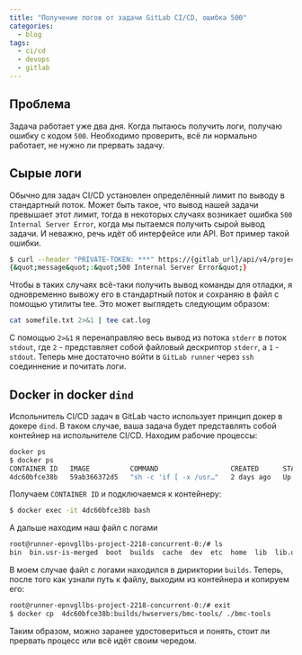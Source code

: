 ```yaml
---
title: "Получение логов от задачи GitLab CI/CD, ошибка 500"
categories:
  - blog
tags:
  - ci/cd
  - devops
  - gitlab
---
```


## Проблема

Задача работает уже два дня. Когда пытаюсь получить логи, получаю ошибку с кодом `500`. Необходимо проверить, всё ли нормально работает, не нужно ли прервать задачу.

## Сырые логи

Обычно для задач CI/CD установлен определённый лимит по выводу в стандартный поток. Может быть такое, что вывод нашей задачи превышает этот лимит, тогда в некоторых случаях возникает ошибка `500 Internal Server Error`, когда мы пытаемся получить сырой вывод задачи. И неважно, речь идёт об интерфейсе или API. Вот пример такой ошибки.
```bash
$ curl --header "PRIVATE-TOKEN: ***" https://{gitlab_url}/api/v4/projects/{project_id}/jobs/{job_id}/trace
{&quot;message&quot;:&quot;500 Internal Server Error&quot;}
```
Чтобы в таких случаях всё-таки получить вывод команды для отладки, я одновременно вывожу его в стандартный поток и сохраняю в файл с помощью утилиты tee. Это может выглядеть следующим образом:
```bash
cat somefile.txt 2>&1 | tee cat.log
``` 
С помощью `2>&1` я перенаправляю весь вывод из потока `stderr` в поток `stdout`, где `2` - представляет собой файловый дескриптор `stderr`, а `1` - `stdout`.
Теперь мне достаточно войти в `GitLab runner` через `ssh` соединнение и почитать логи.

## Docker in docker `dind`

Испольнитель CI/CD задач в GitLab часто использует принцип докер в докере `dind`. В таком случае, ваша задача будет представлять собой контейнер на испольнителе CI/CD. Находим рабочие процессы:
```bash
docker ps
$ docker ps
CONTAINER ID   IMAGE          COMMAND                  CREATED      STATUS      PORTS     NAMES
4dc60bfce38b   59ab366372d5   "sh -c 'if [ -x /usr…"   2 days ago   Up 2 days             runner-epnvgllbs-project-2218-concurrent-0-007ce3e00a224085-build
```
Получаем `CONTAINER ID` и подключаемся к контейнеру:
```bash
$ docker exec -it 4dc60bfce38b bash
```
А дальше находим наш файл с логами
```bash
root@runner-epnvgllbs-project-2218-concurrent-0:/# ls
bin  bin.usr-is-merged  boot  builds  cache  dev  etc  home  lib  lib.usr-is-merged  lib64  media  mnt  opt  proc  root  run  sbin  sbin.usr-is-merged  srv  sys  tmp  usr  var
```
В моем случае файл с логами находился в дириктории `builds`. Теперь, после того как узнали путь к файлу, выходим из контейнера и копируем его:
```bash
root@runner-epnvgllbs-project-2218-concurrent-0:/# exit
$ docker cp  4dc60bfce38b:builds/hwservers/bmc-tools/ ./bmc-tools
```

Таким образом, можно заранее удостовериться и понять, стоит ли прервать процесс или всё идёт своим чередом.
